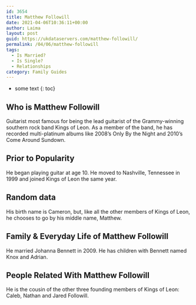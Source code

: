 ```yaml
---
id: 3654
title: Matthew Followill
date: 2021-04-06T10:36:11+00:00
author: Laima
layout: post
guid: https://ukdataservers.com/matthew-followill/
permalink: /04/06/matthew-followill
tags:
  - Is Married?
  - Is Single?
  - Relationships
category: Family Guides
---
```


* some text
{: toc}


## Who is Matthew Followill
                  
                  
                  
Guitarist most famous for being the lead guitarist of the Grammy-winning southern rock band Kings of Leon. As a member of the band, he has recorded multi-platinum albums like 2008&#8217;s Only By the Night and 2010&#8217;s Come Around Sundown.
                  
              
            
              
            
                
                
                
## Prior to Popularity
                  
                  
                  
He began playing guitar at age 10. He moved to Nashville, Tennessee in 1999 and joined Kings of Leon the same year.
                  
              
            
              
            
                
                
                
## Random data
                  
                  
                  
His birth name is Cameron, but, like all the other members of Kings of Leon, he chooses to go by his middle name, Matthew.
                  
              
            
              
            
                
                
                
## Family & Everyday Life of Matthew Followill
                  
                  
                  
He married Johanna Bennett in 2009. He has children with Bennett named Knox and Adrian.
                  
              
            
              
            
                
                
                
## People Related With Matthew Followill
                  
                  
                  
He is the cousin of the other three founding members of Kings of Leon: Caleb, Nathan and Jared Followill.
                  
              
            
              
            
                
              
            
              
              
            
            
              
            
          
          
          